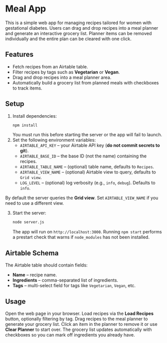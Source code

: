 # Meal App

This is a simple web app for managing recipes tailored for women with gestational diabetes. Users can drag and drop recipes into a meal planner and generate an interactive grocery list. Planner items can be removed individually and the entire plan can be cleared with one click.

## Features
- Fetch recipes from an Airtable table.
- Filter recipes by tags such as **Vegetarian** or **Vegan**.
- Drag and drop recipes into a meal planner area.
- Automatically build a grocery list from planned meals with checkboxes to track items.

## Setup
1. Install dependencies:
   ```bash
   npm install
   ```
   You must run this before starting the server or the app will fail to launch.
2. Set the following environment variables:
   - `AIRTABLE_API_KEY` – your Airtable API key (**do not commit secrets to git**).
   - `AIRTABLE_BASE_ID` – the base ID (not the name) containing the recipes.
   - `AIRTABLE_TABLE_NAME` – (optional) table name, defaults to `Recipes`.
   - `AIRTABLE_VIEW_NAME` – (optional) Airtable view to query, defaults to `Grid view`.
   - `LOG_LEVEL` – (optional) log verbosity (e.g., `info`, `debug`). Defaults to `info`.

By default the server queries the **Grid view**. Set `AIRTABLE_VIEW_NAME` if you need to use a different view.

3. Start the server:
   ```bash
   node server.js
   ```
   The app will run on `http://localhost:3000`.
   Running `npm start` performs a prestart check that warns if `node_modules`
   has not been installed.

## Airtable Schema
The Airtable table should contain fields:
- **Name** – recipe name.
- **Ingredients** – comma-separated list of ingredients.
- **Tags** – multi-select field for tags like `Vegetarian`, `Vegan`, etc.

## Usage
Open the web page in your browser. Load recipes via the **Load Recipes** button, optionally filtering by tag. Drag recipes to the meal planner to generate your grocery list. Click an item in the planner to remove it or use **Clear Planner** to start over. The grocery list updates automatically with checkboxes so you can mark off ingredients you already have.
